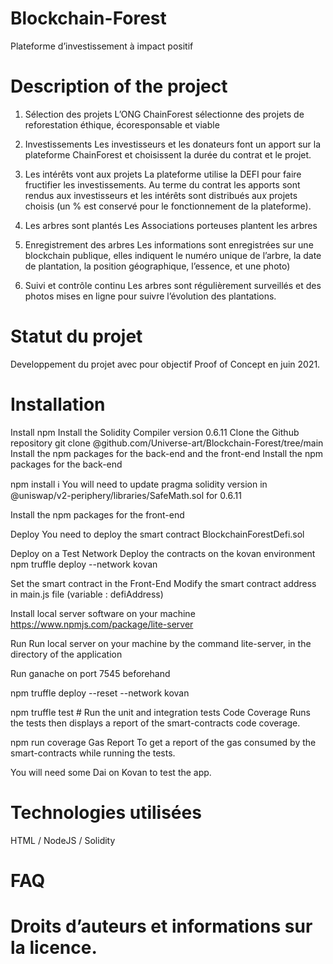 # Blockchain-Forest
Plateforme d’investissement à impact positif

# Description of the project
1. Sélection des projets 
L’ONG ChainForest sélectionne des projets de reforestation éthique, écoresponsable et viable

2. Investissements 
Les investisseurs et les donateurs font un apport sur la plateforme ChainForest et choisissent la durée du contrat et le projet.

3. Les intérêts vont aux projets
La plateforme utilise la DEFI pour faire fructifier les investissements.
Au terme du contrat les apports sont rendus aux investisseurs et les intérêts sont distribués aux projets choisis (un % est conservé pour le fonctionnement de la plateforme).

4. Les arbres sont plantés
Les Associations porteuses plantent les arbres

5. Enregistrement des arbres
Les informations sont enregistrées sur une blockchain publique, elles indiquent le numéro unique de l’arbre, la date de plantation, la position géographique, l’essence, et une photo)

6. Suivi et contrôle continu
Les arbres sont régulièrement surveillés et des photos mises en ligne pour suivre l’évolution des plantations.

# Statut du projet
Developpement du projet avec pour objectif Proof of Concept en juin 2021.

# Installation
Install npm
Install the Solidity Compiler version 0.6.11
Clone the Github repository
git clone @github.com/Universe-art/Blockchain-Forest/tree/main
Install the npm packages for the back-end and the front-end
Install the npm packages for the back-end

npm install
ℹ️ You will need to update pragma solidity version in @uniswap/v2-periphery/libraries/SafeMath.sol for 0.6.11

Install the npm packages for the front-end


Deploy
You need to deploy the smart contract BlockchainForestDefi.sol

Deploy on a Test Network
Deploy the contracts on the kovan environment
npm truffle deploy --network kovan


Set the smart contract in the Front-End
Modify the smart contract address in main.js file (variable : defiAddress)

Install local server software on your machine
https://www.npmjs.com/package/lite-server

Run
Run local server on your machine by the command lite-server, in the directory of the application

Run ganache on port 7545 beforehand

npm truffle deploy --reset --network kovan

npm truffle test # Run the unit and integration tests
Code Coverage
Runs the tests then displays a report of the smart-contracts code coverage.

npm run coverage
Gas Report
To get a report of the gas consumed by the smart-contracts while running the tests.

You will need some Dai on Kovan to test the app.

# Technologies utilisées
HTML / NodeJS / Solidity


# FAQ


# Droits d’auteurs et informations sur la licence.
